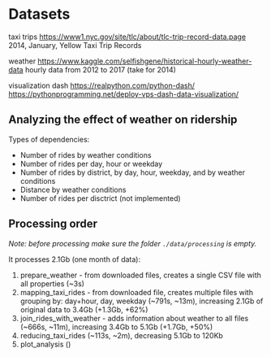 # Datasets

taxi trips https://www1.nyc.gov/site/tlc/about/tlc-trip-record-data.page
2014, January, Yellow Taxi Trip Records

weather https://www.kaggle.com/selfishgene/historical-hourly-weather-data
hourly data from 2012 to 2017 (take for 2014)

visualization
dash https://realpython.com/python-dash/
https://pythonprogramming.net/deploy-vps-dash-data-visualization/

## Analyzing the effect of weather on ridership

Types of dependencies:

- Number of rides by weather conditions
- Number of rides per day, hour or weekday
- Number of rides by district, by day, hour, weekday, and by weather conditions
- Distance by weather conditions
- Number of rides per disctrict (not implemented)

## Processing order

_Note: before processing make sure the folder `./data/processing` is empty._

It processes 2.1Gb (one month of data):

1. prepare_weather - from downloaded files, creates a single CSV file with all properties (~3s) 
2. mapping_taxi_rides - from downloaded file, creates multiple files with grouping by: day+hour, day, weekday (~791s, ~13m), increasing 2.1Gb of original data to 3.4Gb (+1.3Gb, +62%)
3. join_rides_with_weather - adds information about weather to all files (~666s, ~11m), increasing 3.4Gb to 5.1Gb (+1.7Gb, +50%)
4. reducing_taxi_rides (~113s, ~2m), decreasing 5.1Gb to 120Kb
5. plot_analysis ()
